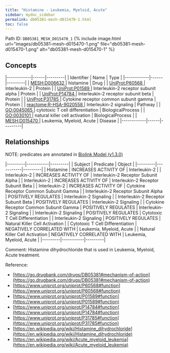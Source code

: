 ```yaml
---
title: "Histamine - Leukemia, Myeloid, Acute"
sidebar: mydoc_sidebar
permalink: db05381-mesh-d015470-1.html
toc: false 
---
```



Path ID: `DB05381_MESH_D015470_1`
{% include image.html url="images/db05381-mesh-d015470-1.png" file="db05381-mesh-d015470-1.png" alt="db05381-mesh-d015470-1" %}

## Concepts

|------------|------|---------|
| Identifier | Name | Type    |
|------------|------|---------|
| <a href="https://identifiers.org/MESH:D006632">MESH:D006632 </a> | histamine | Drug |
| <a href="https://identifiers.org/UniProt:P60568">UniProt:P60568 </a> | Interleukin-2 | Protein |
| <a href="https://identifiers.org/UniProt:P01589">UniProt:P01589 </a> | Interleukin-2 receptor subunit alpha | Protein |
| <a href="https://identifiers.org/UniProt:P14784">UniProt:P14784 </a> | Interleukin-2 receptor subunit beta | Protein |
| <a href="https://identifiers.org/UniProt:P31785">UniProt:P31785 </a> | Cytokine receptor common subunit gamma | Protein |
| <a href="https://identifiers.org/reactome:R-HSA-9020558">reactome:R-HSA-9020558 </a> | Interleukin-2 signaling | Pathway |
| <a href="https://identifiers.org/GO:0045065">GO:0045065 </a> | cytotoxic T cell differentiation | BiologicalProcess |
| <a href="https://identifiers.org/GO:0030101">GO:0030101 </a> | natural killer cell activation | BiologicalProcess |
| <a href="https://identifiers.org/MESH:D015470">MESH:D015470 </a> | Leukemia, Myeloid, Acute | Disease |
|------------|------|---------|

## Relationships


NOTE: predicates are annotated in <a href="https://github.com/biolink/biolink-model/releases/tag/v1.3.0">Biolink Model (v1.3.0)</a>

|---------|-----------|---------|
| Subject | Predicate | Object  |
|---------|-----------|---------|
| Histamine | INCREASES ACTIVITY OF | Interleukin-2 |
| Interleukin-2 | INCREASES ACTIVITY OF | Interleukin-2 Receptor Subunit Alpha |
| Interleukin-2 | INCREASES ACTIVITY OF | Interleukin-2 Receptor Subunit Beta |
| Interleukin-2 | INCREASES ACTIVITY OF | Cytokine Receptor Common Subunit Gamma |
| Interleukin-2 Receptor Subunit Alpha | POSITIVELY REGULATES | Interleukin-2 Signaling |
| Interleukin-2 Receptor Subunit Beta | POSITIVELY REGULATES | Interleukin-2 Signaling |
| Cytokine Receptor Common Subunit Gamma | POSITIVELY REGULATES | Interleukin-2 Signaling |
| Interleukin-2 Signaling | POSITIVELY REGULATES | Cytotoxic T Cell Differentiation |
| Interleukin-2 Signaling | POSITIVELY REGULATES | Natural Killer Cell Activation |
| Cytotoxic T Cell Differentiation | NEGATIVELY CORRELATED WITH | Leukemia, Myeloid, Acute |
| Natural Killer Cell Activation | NEGATIVELY CORRELATED WITH | Leukemia, Myeloid, Acute |
|---------|-----------|---------|

Comment: Histamine dihydrochloride that is used in Leukemia, Myeloid, Acute treatment.

Reference: 
  - [https://go.drugbank.com/drugs/DB05381#mechanism-of-action](https://go.drugbank.com/drugs/DB05381#mechanism-of-action)
  - [https://www.uniprot.org/uniprot/P60568#function](https://www.uniprot.org/uniprot/P60568#function)
  - [https://www.uniprot.org/uniprot/P01589#function](https://www.uniprot.org/uniprot/P01589#function)
  - [https://www.uniprot.org/uniprot/P14784#function](https://www.uniprot.org/uniprot/P14784#function)
  - [https://www.uniprot.org/uniprot/P31785#function](https://www.uniprot.org/uniprot/P31785#function)
  - [https://en.wikipedia.org/wiki/Histamine_dihydrochloride](https://en.wikipedia.org/wiki/Histamine_dihydrochloride)
  - [https://en.wikipedia.org/wiki/Acute_myeloid_leukemia](https://en.wikipedia.org/wiki/Acute_myeloid_leukemia)
